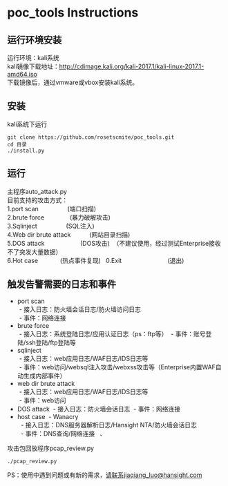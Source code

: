 # poc_tools Instructions
## 运行环境安装
运行环境：kali系统  
kali镜像下载地址：http://cdimage.kali.org/kali-2017.1/kali-linux-2017.1-amd64.iso  
下载镜像后，通过vmware或vbox安装kali系统。  

## 安装
kali系统下运行
```
git clone https://github.com/rosetscmite/poc_tools.git
cd 目录
./install.py
```
## 运行
主程序auto_attack.py  
目前支持的攻击方式：  
1.port scan                       (端口扫描)  
2.brute force                     (暴力破解攻击)  
3.Sqlinject                       (SQL注入)  
4.Web dir brute attack            (网站目录扫描)  
5.DOS attack                      (DOS攻击)  （不建议使用，经过测试Enterprise接收不了突发大量数据）  
6.Hot case             (热点事件复现)  
0.Exit                            (退出)  

## 触发告警需要的日志和事件
- port scan  
  - 接入日志：防火墙会话日志/防火墙访问日志  
  - 事件：网络连接  
- brute force  
  - 接入日志：系统登陆日志/应用认证日志（ps：ftp等）
  - 事件：账号登陆/ssh登陆/ftp登陆等  
- sqlinject  
  - 接入日志：web应用日志/WAF日志/IDS日志等  
  - 事件：web访问/websql注入攻击/webxss攻击等（Enterprise内置WAF自动生成内部事件）  
- web dir brute attack  
  - 接入日志：web应用日志/WAF日志/IDS日志等  
  - 事件：web访问
- DOS attack
  - 接入日志：防火墙会话日志
  - 事件：网络连接  
- host case
  - Wanacry  
   - 接入日志：DNS服务器解析日志/Hansight NTA/防火墙会话日志  
   - 事件：DNS查询/网络连接   、

攻击包回放程序pcap_review.py  
```
./pcap_review.py
```  

PS：使用中遇到问题或有新的需求，请联系jiaqiang_luo@hansight.com
